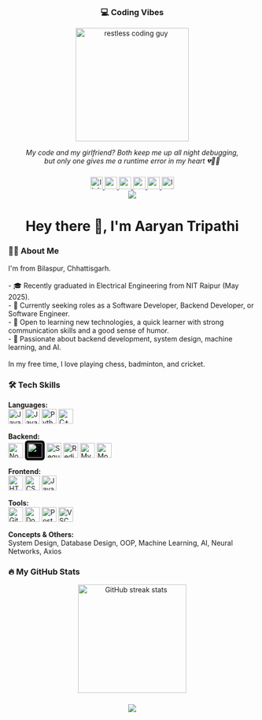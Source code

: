 <h3 align="center">💻 Coding Vibes</h3>

<div align="center">
  <img src="https://media.giphy.com/media/bGgsc5mWoryfgKBx1u/giphy.gif" height="230" alt="restless coding guy" />
</div>

<p align="center">
  <i>My code and my girlfriend? Both keep me up all night debugging,<br>but only one gives me a runtime error in my heart 💔👨‍💻</i>
</p>


###

<div align="center">
  <a href="https://www.linkedin.com/in/aaryan-tripathi-13112592-sl/" target="_blank" rel="noopener noreferrer">
    <img src="https://img.shields.io/static/v1?message=LinkedIn&logo=linkedin&label=&color=0077B5&logoColor=white&style=for-the-badge" height="25" alt="linkedin logo" />
  </a>

  <a href="mailto:tripathiaryan0911@gmail.com" target="_blank" rel="noopener noreferrer">
    <img src="https://img.shields.io/static/v1?message=Email&logo=gmail&label=&color=EA4335&logoColor=white&style=for-the-badge" height="25" alt="email logo" />
  </a>

  <a href="https://x.com/_aaryantripathi?t=GMtUF-7w8Mxwy9YKeT2PWA&s=09" target="_blank" rel="noopener noreferrer">
    <img src="https://img.shields.io/static/v1?message=X&logo=x&label=&color=000000&logoColor=white&style=for-the-badge" height="25" alt="x logo" />
  </a>

  <a href="https://www.codechef.com/users/aaryantripathi" target="_blank" rel="noopener noreferrer">
    <img src="https://img.shields.io/static/v1?message=CodeChef&logo=codechef&label=&color=F37626&logoColor=white&style=for-the-badge" height="25" alt="codechef logo" />
  </a>

  <a href="https://codeforces.com/profile/lililIlililIllliiiiL" target="_blank" rel="noopener noreferrer">
    <img src="https://img.shields.io/static/v1?message=Codeforces&logo=codeforces&label=&color=1F8ACB&logoColor=white&style=for-the-badge" height="25" alt="codeforces logo" />
  </a>

  <a href="https://leetcode.com/u/IiIilIlililIlllliiiiL/" target="_blank" rel="noopener noreferrer">
    <img src="https://img.shields.io/static/v1?message=LeetCode&logo=leetcode&label=&color=FFA116&logoColor=white&style=for-the-badge" height="25" alt="leetcode logo" />
  </a>
</div>


<div align="center">
  <img src="https://visitor-badge.laobi.icu/badge?page_id=Aaryan1311" />
</div>

###

<h1 align="center">Hey there 👋, I'm Aaryan Tripathi</h1>

###

<h3 align="left">👨‍🎓 About Me</h3>

<p align="left">
I'm from Bilaspur, Chhattisgarh.<br><br>
- 🎓 Recently graduated in Electrical Engineering from NIT Raipur (May 2025).<br>
- 🔎 Currently seeking roles as a Software Developer, Backend Developer, or Software Engineer.<br>
- 🚀 Open to learning new technologies, a quick learner with strong communication skills and a good sense of humor.<br>
- 🎯 Passionate about backend development, system design, machine learning, and AI.<br><br>
In my free time, I love playing chess, badminton, and cricket.
</p>

###

<h3 align="left">🛠 Tech Skills</h3>

**Languages:**  
<img src="https://cdn.jsdelivr.net/gh/devicons/devicon/icons/javascript/javascript-original.svg" title="JavaScript" alt="JavaScript" width="30"/> 
<img src="https://cdn.jsdelivr.net/gh/devicons/devicon/icons/java/java-original.svg" title="Java" alt="Java" width="30"/> 
<img src="https://cdn.jsdelivr.net/gh/devicons/devicon/icons/python/python-original.svg" title="Python" alt="Python" width="30"/> 
<img src="https://cdn.jsdelivr.net/gh/devicons/devicon/icons/cplusplus/cplusplus-original.svg" title="C++" alt="C++" width="30"/>  

**Backend:**  
<img src="https://cdn.jsdelivr.net/gh/devicons/devicon/icons/nodejs/nodejs-original.svg" title="Node.js" alt="Node.js" width="30"/> 
<img src="https://cdn.simpleicons.org/express/ffffff" title="Express.js" alt="Express.js" width="30" style="background-color:black; padding:5px; border-radius:6px"/>
<img src="https://cdn.jsdelivr.net/gh/devicons/devicon/icons/sequelize/sequelize-original.svg" title="Sequelize" alt="Sequelize" width="30"/> 
<img src="https://cdn.jsdelivr.net/gh/devicons/devicon/icons/redis/redis-original.svg" title="Redis" alt="Redis" width="30"/> 
<img src="https://cdn.jsdelivr.net/gh/devicons/devicon/icons/mysql/mysql-original.svg" title="MySQL" alt="MySQL" width="30"/> 
<img src="https://cdn.jsdelivr.net/gh/devicons/devicon/icons/mongodb/mongodb-original.svg" title="MongoDB" alt="MongoDB" width="30"/>  

**Frontend:**  
<img src="https://cdn.jsdelivr.net/gh/devicons/devicon/icons/html5/html5-original.svg" title="HTML5" alt="HTML5" width="30"/> 
<img src="https://cdn.jsdelivr.net/gh/devicons/devicon/icons/css3/css3-original.svg" title="CSS3" alt="CSS3" width="30"/> 
<img src="https://cdn.jsdelivr.net/gh/devicons/devicon/icons/javascript/javascript-original.svg" title="JavaScript" alt="JavaScript" width="30"/>  

**Tools:**  
<img src="https://cdn.jsdelivr.net/gh/devicons/devicon/icons/git/git-original.svg" title="Git" alt="Git" width="30"/> 
<img src="https://cdn.jsdelivr.net/gh/devicons/devicon/icons/docker/docker-original.svg" title="Docker" alt="Docker" width="30"/> 
<img src="https://cdn.jsdelivr.net/gh/devicons/devicon/icons/postman/postman-original.svg" title="Postman" alt="Postman" width="30"/> 
<img src="https://cdn.jsdelivr.net/gh/devicons/devicon/icons/vscode/vscode-original.svg" title="VSCode" alt="VSCode" width="30"/>  

**Concepts & Others:**  
System Design, Database Design, OOP, Machine Learning, AI, Neural Networks, Axios


###

<h3 align="left">🔥 My GitHub Stats</h3>

<div align="center">
  <img src="https://streak-stats.demolab.com?user=Aaryan1311&locale=en&mode=daily&theme=dark&hide_border=false&border_radius=5" height="220" alt="GitHub streak stats" />
</div>

<h3 align="center">
    <img src="https://readme-typing-svg.herokuapp.com/?font=Righteous&size=25&center=true&vCenter=true&width=500&height=70&duration=4000&lines=Thanks+for+visiting!+✌️;+Shoot+me+a+message+on+Linkedin!;I'm+always+down+to+collab+:)">
</h3>

<br/>
